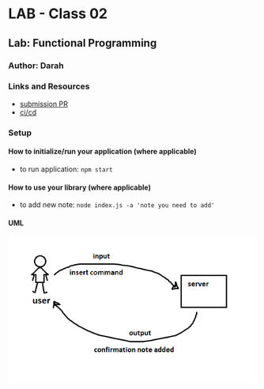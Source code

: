 # LAB - Class 02

## Lab: Functional Programming

### Author: Darah

### Links and Resources

- [submission PR](https://github.com/Darah98/notes/pull/2)
- [ci/cd](https://github.com/Darah98/notes/runs/688956828)

### Setup
#### How to initialize/run your application (where applicable)

- to run application: `npm start`

#### How to use your library (where applicable)

- to add new note: `node index.js -a 'note you need to add'`

#### UML

![UML](uml.PNG)